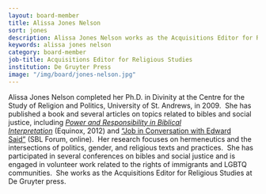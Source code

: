 ```yaml
---
layout: board-member
title: Alissa Jones Nelson
sort: jones
description: Alissa Jones Nelson works as the Acquisitions Editor for Religious Studies at De Gruyter press.
keywords: alissa jones nelson
category: board-member
job-title: Acquisitions Editor for Religious Studies
institution: De Gruyter Press
image: "/img/board/jones-nelson.jpg"
---
```


Alissa Jones Nelson completed her Ph.D. in Divinity at the Centre for the Study of Religion and Politics, University of St. Andrews, in 2009.  She has published a book and several articles on topics related to bibles and social justice, including _[Power and Responsibility in Biblical Interpretation](http://www.amazon.com/Power-Responsibility-Biblical-Interpretation-BibleWorld/dp/1845538897/ref=sr_1_1?ie=UTF8&qid=1378460971&sr=8-1&keywords=alissa+jones+nelson)_ (Equinox, 2012) and [&#8220;Job in Conversation with Edward Said&#8221;](http://www.sbl-site.org/publications/article.aspx?ArticleId=797) (SBL Forum, online).  Her research focuses on hermeneutics and the intersections of politics, gender, and religious texts and practices.  She has participated in several conferences on bibles and social justice and is engaged in volunteer work related to the rights of immigrants and LGBTQ communities.  She works as the Acquisitions Editor for Religious Studies at De Gruyter press.
